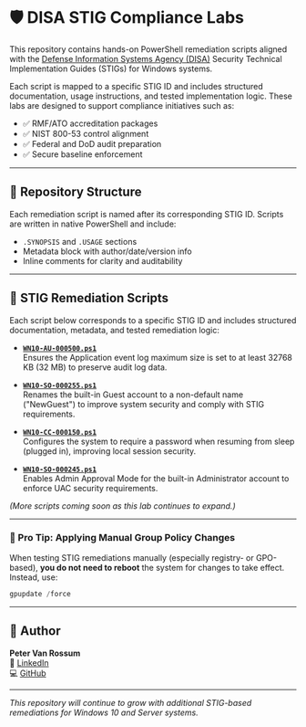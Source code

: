 # 🛡️ DISA STIG Compliance Labs

This repository contains hands-on PowerShell remediation scripts aligned with the [Defense Information Systems Agency (DISA)](https://public.cyber.mil/stigs/) Security Technical Implementation Guides (STIGs) for Windows systems.

Each script is mapped to a specific STIG ID and includes structured documentation, usage instructions, and tested implementation logic. These labs are designed to support compliance initiatives such as:

- ✅ RMF/ATO accreditation packages
- ✅ NIST 800-53 control alignment
- ✅ Federal and DoD audit preparation
- ✅ Secure baseline enforcement

---

## 📂 Repository Structure

Each remediation script is named after its corresponding STIG ID. Scripts are written in native PowerShell and include:

- `.SYNOPSIS` and `.USAGE` sections
- Metadata block with author/date/version info
- Inline comments for clarity and auditability

---

## 📜 STIG Remediation Scripts

Each script below corresponds to a specific STIG ID and includes structured documentation, metadata, and tested remediation logic:

- **[`WN10-AU-000500.ps1`](./WN10-AU-000500.ps1)**  
  Ensures the Application event log maximum size is set to at least 32768 KB (32 MB) to preserve audit log data.

- **[`WN10-SO-000255.ps1`](./WN10-SO-000255.ps1)**  
  Renames the built-in Guest account to a non-default name ("NewGuest") to improve system security and comply with STIG requirements.

- **[`WN10-CC-000150.ps1`](./WN10-CC-000150.ps1)**  
  Configures the system to require a password when resuming from sleep (plugged in), improving local session security.

- **[`WN10-SO-000245.ps1`](./WN10-SO-000245.ps1)**  
  Enables Admin Approval Mode for the built-in Administrator account to enforce UAC security requirements.


*(More scripts coming soon as this lab continues to expand.)*

---

### 🧠 Pro Tip: Applying Manual Group Policy Changes

When testing STIG remediations manually (especially registry- or GPO-based), **you do not need to reboot** the system for changes to take effect. Instead, use:

```powershell
gpupdate /force
```

---

## 📌 Author

**Peter Van Rossum**  
🔗 [LinkedIn](https://www.linkedin.com/in/vanr)  
💻 [GitHub](https://github.com/SecOpsPete)

---

_This repository will continue to grow with additional STIG-based remediations for Windows 10 and Server systems._

